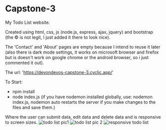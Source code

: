 # Capstone-3
My Todo List website.

Created using html, css, js (node.js, express, ajax, jquery) and bootstrap (the &copy; is not legit, I just added it there to look nice).

The 'Contact' and 'About' pages are empty because I intend to reuse it later (also there is dark mode settings, it works on microsoft browser and firefox but is doesn't work on google chrome or the android browser, so i just commented it out).

The url: 'https://devondevos-capstone-3.cyclic.app/'

To Start:
- npm install
- node index.js (if you have nodemon installed globally, use: nodemon index.js, nodemon auto restarts the server if you make changes to the files and save them.)

Where the user can submit data, edit data and delete data and is responsive to screen sizes.
![todo list pic1](https://github.com/devondevos/Capstone-3/assets/52822153/296196f1-2cc4-47a4-9924-ce8d05c3f830)
![todo list pic 2](https://github.com/devondevos/Capstone-3/assets/52822153/6c531955-4f3c-4a61-9137-b749865122cf)
![responsive todo list](https://github.com/devondevos/Capstone-3/assets/52822153/c14999a7-26f1-4be7-8a50-3acc3dc07c4c)
